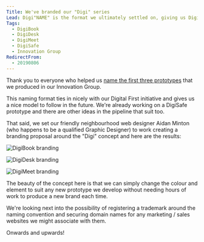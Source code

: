 ```yaml
---
Title: We've branded our "Digi" series
Lead: Digi"NAME" is the format we ultimately settled on, giving us DigiBook, DigiDesk and DigiMeet so far.
Tags: 
  - DigiBook
  - DigiDesk
  - DigiMeet
  - DigiSafe
  - Innovation Group
RedirectFrom:
  - 20190806
---
```


Thank you to everyone who helped us [name the first three prototypes](/20190402) that we produced in our Innovation Group.

This naming format ties in nicely with our Digital First initiative and gives us a nice model to follow in the future. We're already working on a DigiSafe prototype and there are other ideas in the pipeline that suit too.

That said, we set our friendly neighbourhood web designer Aidan Minton (who happens to be a qualified Graphic Designer) to work creating a branding proposal around the "Digi" concept and here are the results:

![DigiBook branding](/assets/images/2019-08-06-digibook-branding.png)

![DigiDesk branding](/assets/images/2019-08-06-digidesk-branding.png)

![DigiMeet branding](/assets/images/2019-08-06-digimeet-branding.png)

The beauty of the concept here is that we can simply change the colour and <NAME> element to suit any new prototype we develop without needing hours of work to produce a new brand each time. 

We're looking next into the possibility of registering a trademark around the naming convention and securing domain names for any marketing / sales websites we might associate with them.

Onwards and upwards!